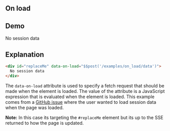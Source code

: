 ## On load

## Demo

<div>
<div
  id="replaceMe"
  data-on-load="$$post('/examples/on_load/data')"
  >No session data</div>
</div>

## Explanation

```html
<div id="replaceMe" data-on-load="$$post('/examples/on_load/data')">
  No session data
</div>
```

The `data-on-load` attribute is used to specify a fetch request that should be made when the element is loaded. The value of the attribute is a JavaScript expression that is evaluated when the element is loaded. This example comes from a [GitHub issue](https://github.com/delaneyj/datastar/issues/15) where the user wanted to load session data when the page was loaded.

**Note:** In this case its targeting the `#replaceMe` element but its up to the SSE returned to how the page is updated.
